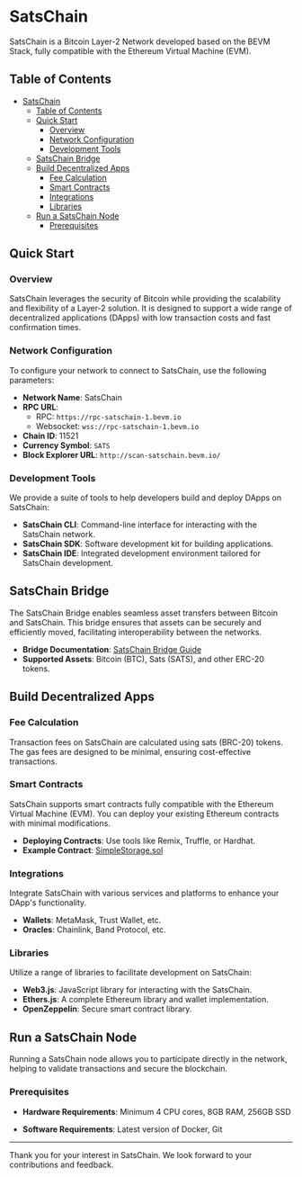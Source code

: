 # SatsChain

SatsChain is a Bitcoin Layer-2 Network developed based on the BEVM Stack, fully compatible with the Ethereum Virtual Machine (EVM).

## Table of Contents

- [SatsChain](#satschain)
  - [Table of Contents](#table-of-contents)
  - [Quick Start](#quick-start)
    - [Overview](#overview)
    - [Network Configuration](#network-configuration)
    - [Development Tools](#development-tools)
  - [SatsChain Bridge](#satschain-bridge)
  - [Build Decentralized Apps](#build-decentralized-apps)
    - [Fee Calculation](#fee-calculation)
    - [Smart Contracts](#smart-contracts)
    - [Integrations](#integrations)
    - [Libraries](#libraries)
  - [Run a SatsChain Node](#run-a-satschain-node)
    - [Prerequisites](#prerequisites)

## Quick Start

### Overview

SatsChain leverages the security of Bitcoin while providing the scalability and flexibility of a Layer-2 solution. It is designed to support a wide range of decentralized applications (DApps) with low transaction costs and fast confirmation times.

### Network Configuration

To configure your network to connect to SatsChain, use the following parameters:

- **Network Name**: SatsChain
- **RPC URL**:
  - RPC:  `https://rpc-satschain-1.bevm.io`
  - Websocket: `wss://rpc-satschain-1.bevm.io`
- **Chain ID**: 11521
- **Currency Symbol**: `SATS`
- **Block Explorer URL**: `http://scan-satschain.bevm.io/`

### Development Tools

We provide a suite of tools to help developers build and deploy DApps on SatsChain:

- **SatsChain CLI**: Command-line interface for interacting with the SatsChain network.
- **SatsChain SDK**: Software development kit for building applications.
- **SatsChain IDE**: Integrated development environment tailored for SatsChain development.

## SatsChain Bridge

The SatsChain Bridge enables seamless asset transfers between Bitcoin and SatsChain. This bridge ensures that assets can be securely and efficiently moved, facilitating interoperability between the networks.

- **Bridge Documentation**: [SatsChain Bridge Guide](https://docs.satschain.network/bridge)
- **Supported Assets**: Bitcoin (BTC), Sats (SATS), and other ERC-20 tokens.

## Build Decentralized Apps

### Fee Calculation

Transaction fees on SatsChain are calculated using sats (BRC-20) tokens. The gas fees are designed to be minimal, ensuring cost-effective transactions.


### Smart Contracts

SatsChain supports smart contracts fully compatible with the Ethereum Virtual Machine (EVM). You can deploy your existing Ethereum contracts with minimal modifications.

- **Deploying Contracts**: Use tools like Remix, Truffle, or Hardhat.
- **Example Contract**: [SimpleStorage.sol](https://github.com/satschain/examples/SimpleStorage.sol)

### Integrations

Integrate SatsChain with various services and platforms to enhance your DApp's functionality.

- **Wallets**: MetaMask, Trust Wallet, etc.
- **Oracles**: Chainlink, Band Protocol, etc.

### Libraries

Utilize a range of libraries to facilitate development on SatsChain:

- **Web3.js**: JavaScript library for interacting with the SatsChain.
- **Ethers.js**: A complete Ethereum library and wallet implementation.
- **OpenZeppelin**: Secure smart contract library.

## Run a SatsChain Node

Running a SatsChain node allows you to participate directly in the network, helping to validate transactions and secure the blockchain.

### Prerequisites

- **Hardware Requirements**: Minimum 4 CPU cores, 8GB RAM, 256GB SSD

- **Software Requirements**: Latest version of Docker, Git


------

Thank you for your interest in SatsChain. We look forward to your contributions and feedback.
